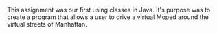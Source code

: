 This assignment was our first using classes in Java. It's purpose was to create a program 
that allows a user to drive a virtual Moped around the virtual streets of Manhattan.
